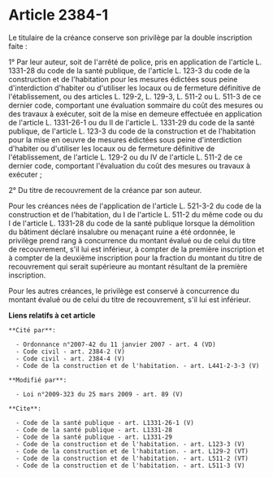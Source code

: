 # Article 2384-1

Le titulaire de la créance conserve son privilège par la double inscription faite : 

1° Par leur auteur, soit de l'arrêté de police, pris en application de l'article L. 1331-28 du code de la santé publique, de
l'article L. 123-3 du code de la construction et de l'habitation pour les mesures édictées sous peine d'interdiction
d'habiter ou d'utiliser les locaux ou de fermeture définitive de l'établissement, ou des articles L. 129-2, L. 129-3, L.
511-2 ou L. 511-3 de ce dernier code, comportant une évaluation sommaire du coût des mesures ou des travaux à exécuter, soit
de la mise en demeure effectuée en application de l'article L. 1331-26-1 ou du II de l'article L. 1331-29 du code de la santé
publique, de l'article L. 123-3 du code de la construction et de l'habitation pour la mise en oeuvre de mesures édictées sous
peine d'interdiction d'habiter ou d'utiliser les locaux ou de fermeture définitive de l'établissement, de l'article L. 129-2
ou du IV de l'article L. 511-2 de ce dernier code, comportant l'évaluation du coût des mesures ou travaux à exécuter ; 

2° Du titre de recouvrement de la créance par son auteur. 

Pour les créances nées de l'application de l'article L. 521-3-2 du code de la construction et de l'habitation, du I de
l'article L. 511-2 du même code ou du I de l'article L. 1331-28 du code de la santé publique lorsque la démolition du
bâtiment déclaré insalubre ou menaçant ruine a été ordonnée, le privilège prend rang à concurrence du montant évalué ou de
celui du titre de recouvrement, s'il lui est inférieur, à compter de la première inscription et à compter de la deuxième
inscription pour la fraction du montant du titre de recouvrement qui serait supérieure au montant résultant de la première
inscription. 

Pour les autres créances, le privilège est conservé à concurrence du montant évalué ou de celui du titre de recouvrement,
s'il lui est inférieur.

**Liens relatifs à cet article**

	**Cité par**:

	  - Ordonnance n°2007-42 du 11 janvier 2007 - art. 4 (VD)
	  - Code civil - art. 2384-2 (V)
	  - Code civil - art. 2384-4 (V)
	  - Code de la construction et de l'habitation. - art. L441-2-3-3 (V)

	**Modifié par**:

	  - Loi n°2009-323 du 25 mars 2009 - art. 89 (V)

	**Cite**:

	  - Code de la santé publique - art. L1331-26-1 (V)
	  - Code de la santé publique - art. L1331-28
	  - Code de la santé publique - art. L1331-29
	  - Code de la construction et de l'habitation. - art. L123-3 (V)
	  - Code de la construction et de l'habitation. - art. L129-2 (VT)
	  - Code de la construction et de l'habitation. - art. L511-2 (VT)
	  - Code de la construction et de l'habitation. - art. L511-3 (V)

